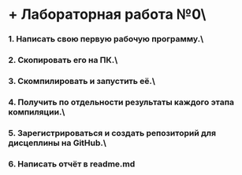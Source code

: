 # + Лабораторная работа №0\
### 1. Написать свою первую рабочую программу.\
### 2. Скопировать его на ПК.\
### 3. Скомпилировать и запустить её.\
### 4. Получить по отдельности результаты каждого этапа компиляции.\
### 5. Зарегистрироваться и создать репозиторий для дисцеплины на GitHub.\
### 6. Написать отчёт в readme.md

